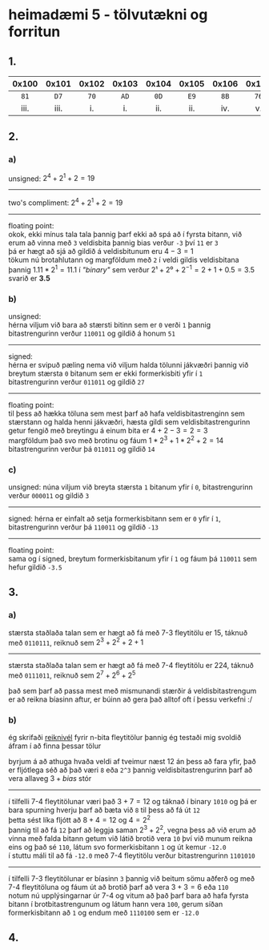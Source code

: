 # heimadæmi 5 - tölvutækni og forritun

## 1.
|0x100|0x101|0x102|0x103|0x104|0x105|0x106|0x107|
|:---:|:---:|:---:|:---:|:---:|:---:|:---:|:---:|    
|`81`|`D7`|`70`|`AD`|`0D`|`E9`|`8B`|`76`|
|iii.|iii.|i.|i.|ii.|ii.|iv.|v.|

## 2.
### a)
unsigned:
$2^4 + 2^1 + 2 = 19$  

---

two's compliment:
$2^4 + 2^1 + 2 = 19$

---

floating point:  
okok, ekki mínus tala tala þannig þarf ekki að spá að í fyrsta bitann, við erum að vinna með `3` veldisbita þannig bias verður `-3` því `11` er `3`  
þá er hægt að sjá að gildið á veldisbitunum eru $4-3=1$  
tökum nú brotahlutann og margföldum með `2` í veldi gildis veldisbitana þannig $1.11*2^1=11.1$ í *"binary"* sem verður $2¹+2⁰+2^{-1}=2+1+0.5=3.5$  
svarið er **3.5**

### b)

unsigned:  
hérna viljum við bara að stærsti bitinn sem er `0` verði `1` þannig bitastrengurinn verður `110011` og gildið á honum `51`

---

signed:  
hérna er svipuð pæling nema við viljum halda tölunni jákvæðri þannig við breytum stærsta `0` bitanum sem er ekki formerkisbiti yfir í `1`  
bitastrengurinn verður `011011` og gildið `27`

---

floating point:  
til þess að hækka töluna sem mest þarf að hafa veldisbitastrenginn sem stærstann og halda henni jákvæðri, hæsta gildi sem veldisbitastrengurinn getur fengið með breytingu á einum bita er $4+2-3=2=3$  
margföldum það svo með brotinu og fáum $1*2^3+1*2^2+2=14$  
bitastrengurinn verður þá `011011` og gildið `14`

### c)

unsigned:
núna viljum við breyta stærsta `1` bitanum yfir í `0`, bitastrengurinn verður `000011` og gildið `3`

---

signed:
hérna er einfalt að setja formerkisbitann sem er `0` yfir í `1`, bitastrengurinn verður þá `110011` og gildið `-13`

---

floating point:  
sama og í signed, breytum formerkisbitanum yfir í `1` og fáum þá `110011` sem hefur gildið `-3.5`

## 3.
### a)
stærsta staðlaða talan sem er hægt að fá með 7-3 fleytitölu er 15, táknuð með `0110111`, reiknuð sem $2^3+2^2+2+1$  

---

stærsta staðlaða talan sem er hægt að fá með 7-4 fleytitölu er 224, táknuð með `0111011`, reiknuð sem $2^7+2^6+2^5$  

það sem þarf að passa mest með mismunandi stærðir á veldisbitastrengum er að reikna bíasinn aftur, er búinn að gera það alltof oft í þessu verkefni :/

### b)
ég skrifaði [reiknivél](https://sjomli.is/floating) fyrir n-bita fleytitölur þannig ég testaði mig svoldið áfram í að finna þessar tölur

byrjum á að athuga hvaða veldi af tveimur næst 12 án þess að fara yfir, það er fljótlega séð að það væri `8` eða `2^3` þannig veldisbitastrengurinn þarf að vera allaveg $3 + bias$ stór

---

í tilfelli 7-4 fleytitölunar væri það $3 + 7 = 12$ og táknað í binary `1010` og þá er bara spurning hverju þarf að bæta við `8` til þess að fá út `12`  
þetta sést líka fljótt að $8 + 4 = 12$ og $4 = 2^2$  
þannig til að fá `12` þarf að leggja saman $2^3+2^2$, vegna þess að við erum að vinna með falda bitann getum við látið brotið vera `10` því við munum reikna eins og það sé `110`, látum svo formerkisbitann `1` og út kemur `-12.0`  
í stuttu máli til að fá `-12.0` með 7-4 fleytitölu verður bitastrengurinn  `1101010`

---

í tilfelli 7-3 fleytitölunar er bíasinn `3` þannig við beitum sömu aðferð og með 7-4 fleytitöluna og fáum út að brotið þarf að vera $3 + 3 = 6$ eða `110`  
notum nú upplýsingarnar úr 7-4 og vitum að það þarf bara að hafa fyrsta bitann í brotbitastrengunum og látum hann vera `100`, gerum síðan formerkisbitann að `1` og endum með `1110100` sem er `-12.0`

## 4.

